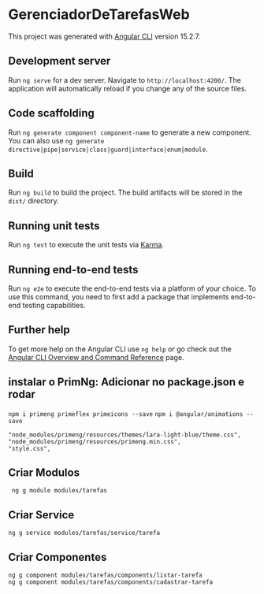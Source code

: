 # GerenciadorDeTarefasWeb

This project was generated with [Angular CLI](https://github.com/angular/angular-cli) version 15.2.7.

## Development server

Run `ng serve` for a dev server. Navigate to `http://localhost:4200/`. The application will automatically reload if you change any of the source files.

## Code scaffolding

Run `ng generate component component-name` to generate a new component. You can also use `ng generate directive|pipe|service|class|guard|interface|enum|module`.

## Build

Run `ng build` to build the project. The build artifacts will be stored in the `dist/` directory.

## Running unit tests

Run `ng test` to execute the unit tests via [Karma](https://karma-runner.github.io).

## Running end-to-end tests

Run `ng e2e` to execute the end-to-end tests via a platform of your choice. To use this command, you need to first add a package that implements end-to-end testing capabilities.

## Further help

To get more help on the Angular CLI use `ng help` or go check out the [Angular CLI Overview and Command Reference](https://angular.io/cli) page.

## instalar o PrimNg: Adicionar no package.json e rodar 
`npm i primeng primeflex primeicons --save`
`npm i @angular/animations --save`

```
"node_modules/primeng/resources/themes/lara-light-blue/theme.css",
"node_modules/primeng/resources/primeng.min.css",
"style.css",
```

## Criar Modulos
```
 ng g module modules/tarefas
```

## Criar Service
```
ng g service modules/tarefas/service/tarefa 
```

## Criar Componentes
```
ng g component modules/tarefas/components/listar-tarefa
ng g component modules/tarefas/components/cadastrar-tarefa
```
